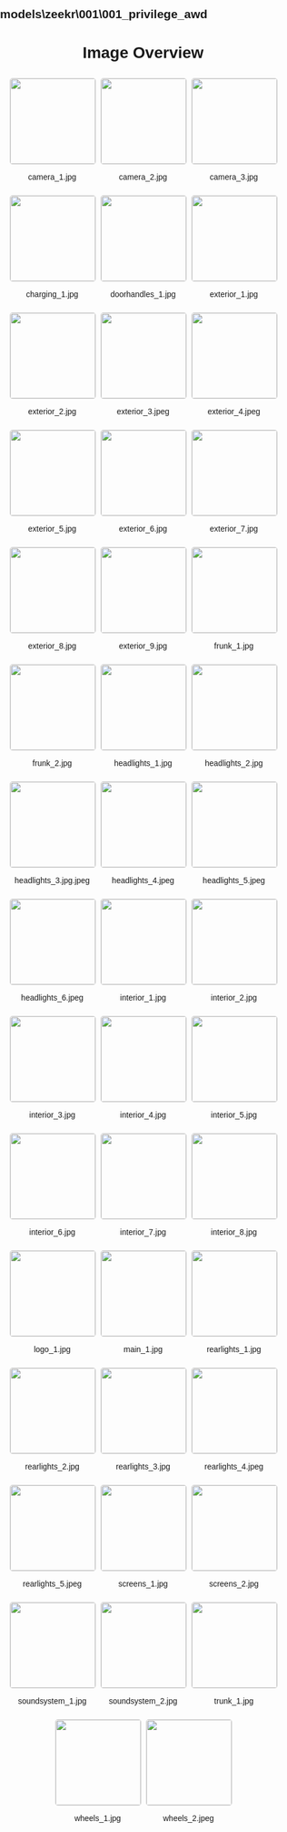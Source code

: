 ## models\zeekr\001\001_privilege_awd
<style>
    body {
        font-family: Arial, sans-serif;
        margin: 0;
        padding: 0;
    }
    .image-gallery {
        display: flex;
        flex-wrap: wrap;
        gap: 10px;
        justify-content: center;
        padding: 10px;
    }
    .image-gallery img {
        width: 150px;
        height: auto;
        border: 1px solid #ddd;
        border-radius: 5px;
    }
    .image-gallery div {
        flex: 1 1 calc(33.333% - 20px); /* Three images per row on large screens */
        max-width: 150px;
        text-align: center;
    }
    @media (max-width: 768px) {
        .image-gallery div {
            flex: 1 1 calc(50% - 20px); /* Two images per row on medium screens */
        }
    }
    @media (max-width: 480px) {
        .image-gallery div {
            flex: 1 1 100%; /* One image per row on small screens */
        }
    }
</style>
<h1 style ="text-align: center;"> Image Overview </h1> <div class="image-gallery">
<div>
<img src="https://media.evkx.net/multimedia/models/zeekr/001/001_privilege_awd/camera_1_st.jpg">
<p>camera_1.jpg</p>
</div>
<div>
<img src="https://media.evkx.net/multimedia/models/zeekr/001/001_privilege_awd/camera_2_st.jpg">
<p>camera_2.jpg</p>
</div>
<div>
<img src="https://media.evkx.net/multimedia/models/zeekr/001/001_privilege_awd/camera_3_st.jpg">
<p>camera_3.jpg</p>
</div>
<div>
<img src="https://media.evkx.net/multimedia/models/zeekr/001/001_privilege_awd/charging_1_st.jpg">
<p>charging_1.jpg</p>
</div>
<div>
<img src="https://media.evkx.net/multimedia/models/zeekr/001/001_privilege_awd/doorhandles_1_st.jpg">
<p>doorhandles_1.jpg</p>
</div>
<div>
<img src="https://media.evkx.net/multimedia/models/zeekr/001/001_privilege_awd/exterior_1_st.jpg">
<p>exterior_1.jpg</p>
</div>
<div>
<img src="https://media.evkx.net/multimedia/models/zeekr/001/001_privilege_awd/exterior_2_st.jpg">
<p>exterior_2.jpg</p>
</div>
<div>
<img src="https://media.evkx.net/multimedia/models/zeekr/001/001_privilege_awd/exterior_3_st.jpeg">
<p>exterior_3.jpeg</p>
</div>
<div>
<img src="https://media.evkx.net/multimedia/models/zeekr/001/001_privilege_awd/exterior_4_st.jpeg">
<p>exterior_4.jpeg</p>
</div>
<div>
<img src="https://media.evkx.net/multimedia/models/zeekr/001/001_privilege_awd/exterior_5_st.jpg">
<p>exterior_5.jpg</p>
</div>
<div>
<img src="https://media.evkx.net/multimedia/models/zeekr/001/001_privilege_awd/exterior_6_st.jpg">
<p>exterior_6.jpg</p>
</div>
<div>
<img src="https://media.evkx.net/multimedia/models/zeekr/001/001_privilege_awd/exterior_7_st.jpg">
<p>exterior_7.jpg</p>
</div>
<div>
<img src="https://media.evkx.net/multimedia/models/zeekr/001/001_privilege_awd/exterior_8_st.jpg">
<p>exterior_8.jpg</p>
</div>
<div>
<img src="https://media.evkx.net/multimedia/models/zeekr/001/001_privilege_awd/exterior_9_st.jpg">
<p>exterior_9.jpg</p>
</div>
<div>
<img src="https://media.evkx.net/multimedia/models/zeekr/001/001_privilege_awd/frunk_1_st.jpg">
<p>frunk_1.jpg</p>
</div>
<div>
<img src="https://media.evkx.net/multimedia/models/zeekr/001/001_privilege_awd/frunk_2_st.jpg">
<p>frunk_2.jpg</p>
</div>
<div>
<img src="https://media.evkx.net/multimedia/models/zeekr/001/001_privilege_awd/headlights_1_st.jpg">
<p>headlights_1.jpg</p>
</div>
<div>
<img src="https://media.evkx.net/multimedia/models/zeekr/001/001_privilege_awd/headlights_2_st.jpg">
<p>headlights_2.jpg</p>
</div>
<div>
<img src="https://media.evkx.net/multimedia/models/zeekr/001/001_privilege_awd/headlights_3.jpg_st.jpeg">
<p>headlights_3.jpg.jpeg</p>
</div>
<div>
<img src="https://media.evkx.net/multimedia/models/zeekr/001/001_privilege_awd/headlights_4_st.jpeg">
<p>headlights_4.jpeg</p>
</div>
<div>
<img src="https://media.evkx.net/multimedia/models/zeekr/001/001_privilege_awd/headlights_5_st.jpeg">
<p>headlights_5.jpeg</p>
</div>
<div>
<img src="https://media.evkx.net/multimedia/models/zeekr/001/001_privilege_awd/headlights_6_st.jpeg">
<p>headlights_6.jpeg</p>
</div>
<div>
<img src="https://media.evkx.net/multimedia/models/zeekr/001/001_privilege_awd/interior_1_st.jpg">
<p>interior_1.jpg</p>
</div>
<div>
<img src="https://media.evkx.net/multimedia/models/zeekr/001/001_privilege_awd/interior_2_st.jpg">
<p>interior_2.jpg</p>
</div>
<div>
<img src="https://media.evkx.net/multimedia/models/zeekr/001/001_privilege_awd/interior_3_st.jpg">
<p>interior_3.jpg</p>
</div>
<div>
<img src="https://media.evkx.net/multimedia/models/zeekr/001/001_privilege_awd/interior_4_st.jpg">
<p>interior_4.jpg</p>
</div>
<div>
<img src="https://media.evkx.net/multimedia/models/zeekr/001/001_privilege_awd/interior_5_st.jpg">
<p>interior_5.jpg</p>
</div>
<div>
<img src="https://media.evkx.net/multimedia/models/zeekr/001/001_privilege_awd/interior_6_st.jpg">
<p>interior_6.jpg</p>
</div>
<div>
<img src="https://media.evkx.net/multimedia/models/zeekr/001/001_privilege_awd/interior_7_st.jpg">
<p>interior_7.jpg</p>
</div>
<div>
<img src="https://media.evkx.net/multimedia/models/zeekr/001/001_privilege_awd/interior_8_st.jpg">
<p>interior_8.jpg</p>
</div>
<div>
<img src="https://media.evkx.net/multimedia/models/zeekr/001/001_privilege_awd/logo_1_st.jpg">
<p>logo_1.jpg</p>
</div>
<div>
<img src="https://media.evkx.net/multimedia/models/zeekr/001/001_privilege_awd/main_1_st.jpg">
<p>main_1.jpg</p>
</div>
<div>
<img src="https://media.evkx.net/multimedia/models/zeekr/001/001_privilege_awd/rearlights_1_st.jpg">
<p>rearlights_1.jpg</p>
</div>
<div>
<img src="https://media.evkx.net/multimedia/models/zeekr/001/001_privilege_awd/rearlights_2_st.jpg">
<p>rearlights_2.jpg</p>
</div>
<div>
<img src="https://media.evkx.net/multimedia/models/zeekr/001/001_privilege_awd/rearlights_3_st.jpg">
<p>rearlights_3.jpg</p>
</div>
<div>
<img src="https://media.evkx.net/multimedia/models/zeekr/001/001_privilege_awd/rearlights_4_st.jpeg">
<p>rearlights_4.jpeg</p>
</div>
<div>
<img src="https://media.evkx.net/multimedia/models/zeekr/001/001_privilege_awd/rearlights_5_st.jpeg">
<p>rearlights_5.jpeg</p>
</div>
<div>
<img src="https://media.evkx.net/multimedia/models/zeekr/001/001_privilege_awd/screens_1_st.jpg">
<p>screens_1.jpg</p>
</div>
<div>
<img src="https://media.evkx.net/multimedia/models/zeekr/001/001_privilege_awd/screens_2_st.jpg">
<p>screens_2.jpg</p>
</div>
<div>
<img src="https://media.evkx.net/multimedia/models/zeekr/001/001_privilege_awd/soundsystem_1_st.jpg">
<p>soundsystem_1.jpg</p>
</div>
<div>
<img src="https://media.evkx.net/multimedia/models/zeekr/001/001_privilege_awd/soundsystem_2_st.jpg">
<p>soundsystem_2.jpg</p>
</div>
<div>
<img src="https://media.evkx.net/multimedia/models/zeekr/001/001_privilege_awd/trunk_1_st.jpg">
<p>trunk_1.jpg</p>
</div>
<div>
<img src="https://media.evkx.net/multimedia/models/zeekr/001/001_privilege_awd/wheels_1_st.jpg">
<p>wheels_1.jpg</p>
</div>
<div>
<img src="https://media.evkx.net/multimedia/models/zeekr/001/001_privilege_awd/wheels_2_st.jpeg">
<p>wheels_2.jpeg</p>
</div>
</div>
